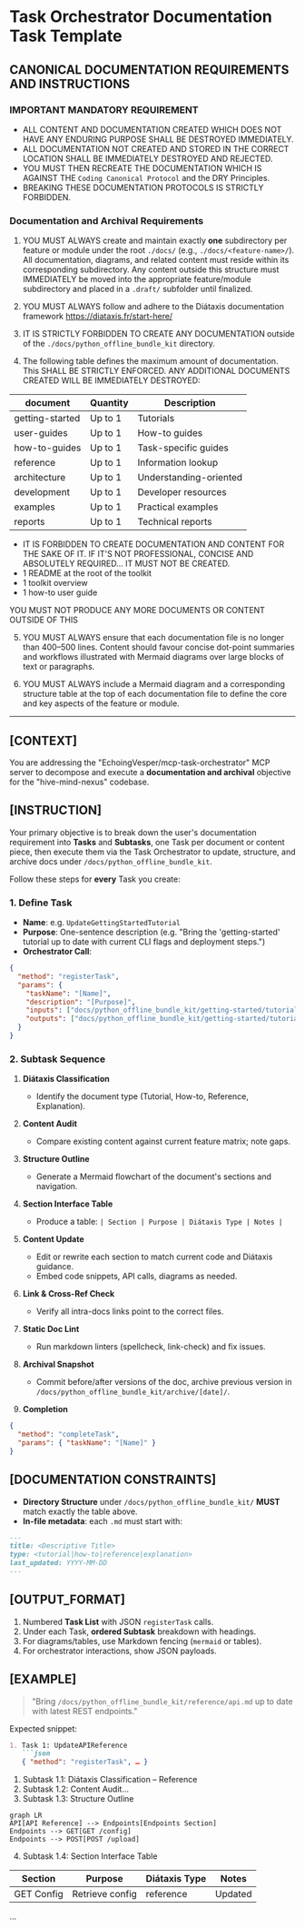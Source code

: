 # Task Orchestrator Documentation Task Template

## CANONICAL DOCUMENTATION REQUIREMENTS AND INSTRUCTIONS

### IMPORTANT MANDATORY REQUIREMENT

- ALL CONTENT AND DOCUMENTATION CREATED WHICH DOES NOT HAVE ANY ENDURING PURPOSE SHALL BE DESTROYED IMMEDIATELY.
- ALL DOCUMENTATION NOT CREATED AND STORED IN THE CORRECT LOCATION SHALL BE IMMEDIATELY DESTROYED AND REJECTED.
- YOU MUST THEN RECREATE THE DOCUMENTATION WHICH IS AGAINST THE `Coding Canonical Protocol` and the DRY Principles.
- BREAKING THESE DOCUMENTATION PROTOCOLS IS STRICTLY FORBIDDEN.

### Documentation and Archival Requirements

1. YOU MUST ALWAYS create and maintain exactly **one** subdirectory per feature or module under the root `./docs/` (e.g., `./docs/<feature-name>/`). All documentation, diagrams, and related content must reside within its corresponding subdirectory. Any content outside this structure must IMMEDIATELY be moved into the appropriate feature/module subdirectory and placed in a `.draft/` subfolder until finalized.

2. YOU MUST ALWAYS follow and adhere to the Diátaxis documentation framework <https://diataxis.fr/start-here/>

3. IT IS STRICTLY FORBIDDEN TO CREATE ANY DOCUMENTATION outside of the `./docs/python_offline_bundle_kit` directory.

4. The following table defines the maximum amount of documentation. This SHALL BE STRICTLY ENFORCED. ANY ADDITIONAL DOCUMENTS CREATED WILL BE IMMEDIATELY DESTROYED:

| document        | Quantity | Description            |
| --------------- | -------- | ---------------------- |
| getting-started | Up to 1  | Tutorials              |
| user-guides     | Up to 1  | How-to guides          |
| how-to-guides   | Up to 1  | Task-specific guides   |
| reference       | Up to 1  | Information lookup     |
| architecture    | Up to 1  | Understanding-oriented |
| development     | Up to 1  | Developer resources    |
| examples        | Up to 1  | Practical examples     |
| reports         | Up to 1  | Technical reports      |

- IT IS FORBIDDEN TO CREATE DOCUMENTATION AND CONTENT FOR THE SAKE OF IT. IF IT'S NOT PROFESSIONAL, CONCISE AND ABSOLUTELY REQUIRED… IT MUST NOT BE CREATED.
- 1 README at the root of the toolkit
- 1 toolkit overview
- 1 how-to user guide

YOU MUST NOT PRODUCE ANY MORE DOCUMENTS OR CONTENT OUTSIDE OF THIS

5. YOU MUST ALWAYS ensure that each documentation file is no longer than 400–500 lines. Content should favour concise dot-point summaries and workflows illustrated with Mermaid diagrams over large blocks of text or paragraphs.

6. YOU MUST ALWAYS include a Mermaid diagram and a corresponding structure table at the top of each documentation file to define the core and key aspects of the feature or module.

---

## [CONTEXT]

You are addressing the "EchoingVesper/mcp-task-orchestrator" MCP server to decompose and execute a **documentation and archival** objective for the "hive-mind-nexus" codebase.

## [INSTRUCTION]

Your primary objective is to break down the user's documentation requirement into **Tasks** and **Subtasks**, one Task per document or content piece, then execute them via the Task Orchestrator to update, structure, and archive docs under `/docs/python_offline_bundle_kit`.

Follow these steps for **every** Task you create:

### 1. Define Task

- **Name**: e.g. `UpdateGettingStartedTutorial`
- **Purpose**: One-sentence description (e.g. "Bring the 'getting-started' tutorial up to date with current CLI flags and deployment steps.")
- **Orchestrator Call**:

```json
{
  "method": "registerTask",
  "params": {
    "taskName": "[Name]",
    "description": "[Purpose]",
    "inputs": ["docs/python_offline_bundle_kit/getting-started/tutorial.md"],
    "outputs": ["docs/python_offline_bundle_kit/getting-started/tutorial.md"]
  }
}
```

### 2. Subtask Sequence

1. **Diátaxis Classification**
   - Identify the document type (Tutorial, How-to, Reference, Explanation).

2. **Content Audit**
   - Compare existing content against current feature matrix; note gaps.

3. **Structure Outline**
   - Generate a Mermaid flowchart of the document's sections and navigation.

4. **Section Interface Table**
   - Produce a table: `| Section | Purpose | Diátaxis Type | Notes |`

5. **Content Update**
   - Edit or rewrite each section to match current code and Diátaxis guidance.
   - Embed code snippets, API calls, diagrams as needed.

6. **Link & Cross-Ref Check**
   - Verify all intra-docs links point to the correct files.

7. **Static Doc Lint**
   - Run markdown linters (spellcheck, link-check) and fix issues.

8. **Archival Snapshot**
   - Commit before/after versions of the doc, archive previous version in `/docs/python_offline_bundle_kit/archive/[date]/`.

9. **Completion**

```json
{
  "method": "completeTask",
  "params": { "taskName": "[Name]" }
}
```

## [DOCUMENTATION CONSTRAINTS]

- **Directory Structure** under `/docs/python_offline_bundle_kit/` **MUST** match exactly the table above.
- **In-file metadata**: each `.md` must start with:

```markdown
---
title: <Descriptive Title>
type: <tutorial|how-to|reference|explanation>
last_updated: YYYY-MM-DD
---
```

## [OUTPUT_FORMAT]

1. Numbered **Task List** with JSON `registerTask` calls.
2. Under each Task, **ordered Subtask** breakdown with headings.
3. For diagrams/tables, use Markdown fencing (`mermaid` or tables).
4. For orchestrator interactions, show JSON payloads.

## [EXAMPLE]

> "Bring `/docs/python_offline_bundle_kit/reference/api.md` up to date with latest REST endpoints."

Expected snippet:

```markdown
1. Task 1: UpdateAPIReference
   ```json
   { "method": "registerTask", … }
   ```

   1. Subtask 1.1: Diátaxis Classification – Reference
   2. Subtask 1.2: Content Audit…
   3. Subtask 1.3: Structure Outline

   ```mermaid
   graph LR
   API[API Reference] --> Endpoints[Endpoints Section]
   Endpoints --> GET[GET /config]
   Endpoints --> POST[POST /upload]
   ```

   4. Subtask 1.4: Section Interface Table

   | Section    | Purpose             | Diátaxis Type | Notes    |
   |------------|---------------------|---------------|----------|
   | GET Config | Retrieve config     | reference     | Updated |

   …
```
